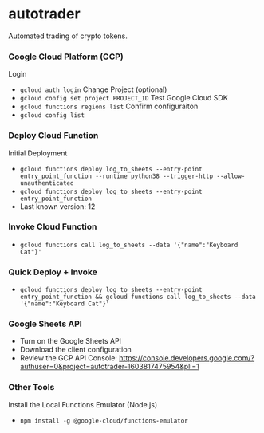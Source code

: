 # autotrader
Automated trading of crypto tokens.

### Google Cloud Platform (GCP)
Login
- `gcloud auth login`
Change Project (optional)
- `gcloud config set project PROJECT_ID`
Test Google Cloud SDK
- `gcloud functions regions list`
Confirm configuraiton
- `gcloud config list`

### Deploy Cloud Function
Initial Deployment
- `gcloud functions deploy log_to_sheets --entry-point entry_point_function --runtime python38 --trigger-http --allow-unauthenticated`
- `gcloud functions deploy log_to_sheets --entry-point entry_point_function`
- Last known version: 12

### Invoke Cloud Function
- `gcloud functions call log_to_sheets --data '{"name":"Keyboard Cat"}'`

### Quick Deploy + Invoke
- `gcloud functions deploy log_to_sheets --entry-point entry_point_function && gcloud functions call log_to_sheets --data '{"name":"Keyboard Cat"}'`

### Google Sheets API
- Turn on the Google Sheets API
- Download the client configuration
- Review the GCP API Console: https://console.developers.google.com/?authuser=0&project=autotrader-1603817475954&pli=1


### Other Tools
Install the Local Functions Emulator (Node.js)
- `npm install -g @google-cloud/functions-emulator`
